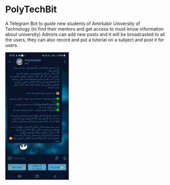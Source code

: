 # PolyTechBit
A Telegram Bot to guide new students of Amirkabir University of Technology (to find their mentors and get access to must-know information about university)
Admins can add new posts and it will be broadcasted to all the users, they can also record and put a tutorial on a subject and post it for users.

<img src="demo.jpg" width="200" height="400" />
